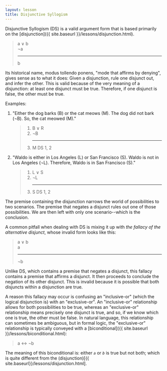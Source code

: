 ```yaml
---
layout: lesson
title: Disjunctive Syllogism
---
```


Disjunctive Syllogism (DS) is a valid argument form that is based primarily on the [disjunction]({{ site.baseurl }}/lessons/disjunction.html).

> a ∨ b <br>
> ¬a 
><hr>
> b

Its historical name, modus tollendo ponens, "mode that affirms by denying", gives sense as to what it does: Given a disjunction, rule one disjunct out, and infer the other. This is valid because of the very meaning of a disjunction: at least one disjunct must be true. Therefore, if one disjunct is false, the other must be true.

Examples:

1. "Either the dog barks (B) or the cat meows (M). The dog did not bark (¬B). So, the cat meowed (M)."

    > 1. B ∨ R
    > 2. ¬B
        <hr>
    > 3. M <span class="deduction-support">DS 1, 2</span>

2. "Waldo is either in Los Angeles (L) or San Francisco (S). Waldo is not in Los Angeles (¬L). Therefore, Waldo is in San Francisco (S)."

    > 1. L ∨ S
    > 2. ¬L
        <hr>
    > 3. S <span class="deduction-support">DS 1, 2</span>

The premise containing the disjunction narrows the world of possibilities to two scenarios. The premise that negates a disjunct rules out one of those possibilities. We are then left with only one scenario--which is the conclusion.

A common pitfall when dealing with DS is mixing it up with _the fallacy of the alternative disjunct_, whose invalid form looks like this:

> a ∨ b <br>
> a 
><hr>
> ¬b

Unlike DS, which contains a premise that negates a disjunct, this fallacy contains a premise that affirms a disjunct. It then proceeds to conclude the negation of its other disjunct. This is invalid because it is possible that both disjuncts within a disjunction are true.

A reason this fallacy may occur is confusing an "inclusive-or" (which the logical disjunction is) with an "exclusive-or". An "inclusive-or" relationship allows for both possibilities to be true, whereas an "exclusive-or" relationship means precisely one disjunct is true, and so, if we know which one is true, the other must be false. In natural language, this relationship can sometimes be ambiguous, but in formal logic, the "exclusive-or" relationship is typically conveyed with a [biconditional]({{ site.baseurl }}/lessons/biconditional.html):

> a ↔ ¬b

The meaning of this biconditional is: either _`a`_ or _`b`_ is true but not both; which is quite different from the (disjunction)[{{ site.baseurl}}/lessons/disjunction.html].